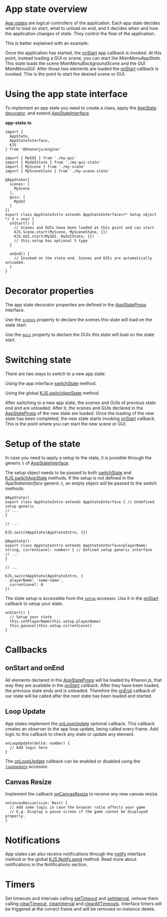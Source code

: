 # App state overview

[App states](https://khanonjs.com/api-docs/modules/decorators_app_app_state.html) are logical controllers of the application. Each app state decides what to load on start, what to unload on end, and it decides when and how the application changes of state. They control the flow of the application.

This is better explained with an example:

Once the application has started, the [onStart](https://khanonjs.com/api-docs/classes/decorators_app.AppInterface.html#onStart) app callback is invoked. At this point, instead loading a GUI or scene, you can start the *MainMenuAppState*. This state loads the scene *MainMenuBackgroundScene* and the GUI *MainMenuGUI*. After those two elements are loaded the [onStart](https://khanonjs.com/api-docs/classes/decorators_app_app_state.AppStateInterface.html#onStart) callback is invoked. This is the point to start the desired scene or GUI.

# Using the app state interface

To implement an app state you need to create a class, apply the [AppState decorator](https://khanonjs.com/api-docs/functions/decorators_app_app_state.AppState.html), and extend
[AppStateInterface](https://khanonjs.com/api-docs/classes/decorators_app_app_state.AppStateInterface.html).

**app-state.ts**
```
import {
  AppState,
  AppStateInterface,
  KJS
} from '@khanonjs/engine'

import { MyGUI } from './my-gui'
import { MyGUIState } from './my-gui-state'
import { MyScene } from './my-scene'
import { MySceneState } from './my-scene-state'

@AppState({
  scenes: [
    MyScene
  ],
  guis: [
    MyGUI
  ]
})
export class AppStateIntro extends AppStateInterface</* Setup object */ S = any> {
  onStart() {
    // Scenes and GUIs have been loaded at this point and can start
    KJS.Scene.start(MyScene, MySceneState, {})
    KJS.GUI.start(MyGUI, MyGUIState, {})
    // this.setup has optional S type
  }

  onEnd() {
    // Invoked on the state end. Scenes and GUIs are automatically unloaded.
  }
}
```

# Decorator properties

The app state decorator properties are defined in the [AppStateProps](https://khanonjs.com/api-docs/interfaces/decorators_app_app_state.AppStateProps.html) interface.

Use the [`scenes`](https://khanonjs.com/api-docs/interfaces/decorators_app_app_state.AppStateProps.html#scenes) property to declare the scenes this state will load on the state start.

Use the [`guis`](https://khanonjs.com/api-docs/interfaces/decorators_app_app_state.AppStateProps.html#guis) property to declare the GUIs this state will load on the state start.

# Switching state

There are two ways to switch to a new app state:

Using the app interface [switchState](https://khanonjs.com/api-docs/classes/decorators_app.AppInterface.html#switchState) method.

Using the global [KJS.switchAppState](https://khanonjs.com/api-docs/functions/kjs.KJS.switchAppState.html) method.

After switching to a new app state, the scenes and GUIs of previous state end and are unloaded. After it, the scenes and GUIs declared in the [AppStateProps](https://khanonjs.com/api-docs/interfaces/decorators_app_app_state.AppStateProps.html) of the new state are loaded. Once the loading of the new state has been completed, the new state starts invoking [onStart](https://khanonjs.com/api-docs/classes/decorators_app.AppInterface.html#onStart) callback. This is the point where you can start the new scene or GUI.

# Setup of the state

In case you need to apply a setup to the state, it is possible through the generic `S` of [AppStateInterface](https://khanonjs.com/api-docs/classes/decorators_app_app_state.AppStateInterface.html).

The setup object needs to be passed to both [switchState](https://khanonjs.com/api-docs/classes/decorators_app.AppInterface.html#switchState) and [KJS.switchAppState](https://khanonjs.com/api-docs/functions/kjs.KJS.switchAppState.html) methods. If the setup is not defined in the *AppStateInterface* generic `S`, an empty object will be passed to the switch methods:
```
@AppState()
export class AppStateIntro extends AppStateInterface { // Undefined setup generic
// ...
}

// ...

KJS.switchAppState(AppStateIntro, {})
```
```
@AppState()
export class AppStateIntro extends AppStateInterface<playerName: string, currentLevel: number> { // Defined setup generic interface
// ...
}

// ...

KJS.switchAppState(AppStateIntro, {
  playerName: 'some-name',
  currentLevel: 0
})
```

The state setup is accessible from the [`setup`](https://khanonjs.com/api-docs/classes/decorators_app_app_state.AppStateInterface.html#setup) accessor. Use it in the [onStart](https://khanonjs.com/api-docs/classes/decorators_app_app_state.AppStateInterface.html#onStart) callback to setup your state.

```
onStart() {
  // Setup your state
  this.setPlayerName(this.setup.playerName)
  this.goLevel(this.setup.currentLevel)
}
```

# Callbacks

onStart and onEnd
-----------------

All elements declared in the [AppStateProps](https://khanonjs.com/api-docs/interfaces/decorators_app_app_state.AppStateProps.html) will be loaded by Khanon.js, that way they are available in the [onStart](https://khanonjs.com/api-docs/classes/decorators_app_app_state.AppStateInterface.html#onStart) callback. After they have been loaded, the previous state ends and is unloaded. Therefore the [onEnd](https://khanonjs.com/api-docs/classes/decorators_app_app_state.AppStateInterface.html#onEnd) callback of our state will be called after the next state has been loaded and started.

## Loop Update

App states implement the [onLoopUpdate](https://khanonjs.com/api-docs/classes/decorators_app_app_state.AppStateInterface.html#onLoopUpdate) optional callback. This callback creates an observer to the app loop update, being called every frame. Add logic to this callback to check any state or update any element.
```
onLoopUpdate(delta: number) {
  // Add logic here
}
```

The [onLoopUpdate](https://khanonjs.com/api-docs/classes/decorators_app_app_state.AppStateInterface.html#onLoopUpdate) callback can be enabled or disabled using the [`loopUpdate`](https://khanonjs.com/api-docs/classes/decorators_app_app_state.AppStateInterface.html#loopUpdate) accessor.

## Canvas Resize

Implement the callback [onCanvasResize](https://khanonjs.com/api-docs/classes/decorators_app_app_state.AppStateInterface.html#onCanvasResize) to receive any new canvas resize.
```
onCanvasResize(size: Rect) {
  // Add some logic in case the browser ratio affects your game
  // E.g. Display a pause screen if the game cannot be displayed properly.
}
```

# Notifications

App states can also receive notifications through the [notify](https://khanonjs.com/api-docs/classes/decorators_app_app_state.AppStateInterface.html#notify) interface method  or the global [KJS.Notify.send](https://khanonjs.com/api-docs/functions/kjs.KJS.Notify.send.html) method. Read more about notifications in the Notifications section.

# Timers

Set timeouts and intervals calling [setTimeout](https://khanonjs.com/api-docs/classes/decorators_app_app_state.AppStateInterface.html#setTimeout) and [setInterval](https://khanonjs.com/api-docs/classes/decorators_app_app_state.AppStateInterface.html#setInterval), remove them calling [clearTimeout](https://khanonjs.com/api-docs/classes/decorators_app_app_state.AppStateInterface.html#clearTimeout), [clearInterval](https://khanonjs.com/api-docs/classes/decorators_app_app_state.AppStateInterface.html#clearInterval) and [clearAllTimeouts](https://khanonjs.com/api-docs/classes/decorators_app_app_state.AppStateInterface.html#clearAllTimeouts). Interface timers will be triggered at the correct frame and will be removed on instance delete.